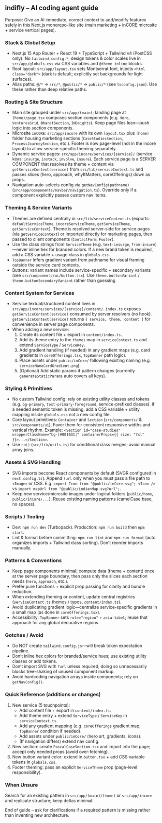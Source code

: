 ## indifly – AI coding agent guide

Purpose: Give an AI immediate, correct context to add/modify features safely in this Next.js monorepo-like site (main marketing + inCORE microsite + service vertical pages).

### Stack & Global Setup

- Next.js 15 App Router + React 19 + TypeScript + Tailwind v4 (PostCSS only). No `tailwind.config.*`; design tokens & color scales live in `src/app/globals.css` via CSS variables and `@theme inline` blocks.
- Root layout: `src/app/layout.tsx` sets Montserrat font, injects `<html class="dark">` (dark is default; explicitly set backgrounds for light surfaces).
- Alias paths: `@/*` → `src/*`, `@public/*` → `public/*` (see `tsconfig.json`). Use these rather than deep relative paths.

### Routing & Site Structure

- Main site grouped under `src/app/(main)`; landing page at `(home)/page.tsx` composes section components (e.g. `Hero`, `VenturesGrid`, `BharatSection`, `INDsights`). Keep page files lean—push logic into section components.
- Microsite `inCORE`: `src/app/incore` with its own `layout.tsx` plus `(home)` folder housing marketing sections (`CaseStudiesSection`, `ProcessJourneySection`, etc.). Footer is now page-level (not in the incore layout) to allow service-specific theming separately.
- Dynamic service pages: `src/app/incore/services/[service]/` (service keys: `insurge`, `instack`, `involve`, `insure`). Each service page is a SERVER COMPONENT that resolves its theme + content via `getServiceContext(service)` from `src/lib/serviceContext.ts` and passes slices (hero, approach, whyItMatters, coreOfferings) down as props.
- Navigation auto-selects config via `getNavConfig(pathname)` (`src/app/components/navbar/navigation.ts`). Override only if a component explicitly passes custom nav items.

### Theming & Service Variants

- Themes are defined centrally in `src/lib/serviceContext.ts` (exports: `defaultServiceTheme`, `incoreServiceTheme`, `getServiceTheme`, `getServiceContext`). Theme is resolved server-side for service pages (via `getServiceContext`) or imported directly for marketing pages, then passed to client components (`ContactForm`, `Footer`).
- Use the class strings from `ServiceTheme` (e.g. `text-insurge`, `from-insure`)—never inline hex for branded colors. If a new brand token is required, add a CSS variable + usage class in `globals.css`.
- `TopBanner` infers gradient variant from pathname for visual framing outside the service card contexts.
- Buttons: variant names include service-specific + secondary variants (see `src/components/ui/button.tsx`). Use `theme.buttonVariant` / `theme.buttonSecondaryVariant` rather than guessing.

### Content System for Services

- Service textual/structured content lives in `src/app/incore/services/[service]/content/`. `index.ts` exposes `getServiceContent(service)` consumed by server resolvers (no hook). `getServiceContext(service)` returns `{ service, theme, content }` for convenience in server page components.
- When adding a new service:
  1.  Create its content file + export in `content/index.ts`.
  2.  Add its theme entry to the `themes` map in `serviceContext.ts` and extend `ServiceType` / `ServiceKey`.
  3.  Add gradient handling (if needed) in any gradient maps (e.g. card gradients in `coreOfferings.tsx`, `TopBanner` path logic).
  4.  Place assets under `public/inCore/` following existing naming (e.g. `serviceNameCardGradient.png`).
  5.  (Optional) Add static params if pattern changes (currently `generateStaticParams` auto covers all keys).

### Styling & Primitives

- No custom Tailwind config: rely on existing utility classes and tokens (e.g. `bg-primary`, `text-primary-foreground`, service-prefixed classes). If a needed semantic token is missing, add a CSS variable + utility mapping inside `globals.css` not a new config file.
- Core layout primitives: `Container` and `Section` (`src/components/` & `src/components/ui`). Favor them for consistent responsive widths and vertical rhythm. Example: `<Section id="case-studies" wrapperClassName="bg-[#001631]" containerProps={{ size: "7xl" }}>...</Section>`.
- Use `cn()` (`src/lib/utils.ts`) for conditional class merges; avoid manual array joins.

### Assets & SVG Handling

- SVG imports become React components by default (SVGR configured in `next.config.ts`). Append `?url` only when you must pass a file path to `<Image>` or CSS. E.g. `import Icon from "@public/inCore.svg"; <Icon />` vs `import mapUrl from "@public/indianMap.svg?url";`.
- Keep new service/microsite images under logical folders (`public/home`, `public/inCore/...`). Reuse existing naming patterns (camelCase base, no spaces).

### Scripts / Tooling

- Dev: `npm run dev` (Turbopack). Production: `npm run build` then `npm start`.
- Lint & format before committing: `npm run lint` and `npm run format` (auto organizes imports + Tailwind class sorting). Don’t reorder imports manually.

### Patterns & Conventions

- Keep page components minimal; compute data (theme + content) once at the server page boundary, then pass only the slices each section needs (`hero`, `approach`, etc.).
- Prefer pure functions + explicit prop passing for clarity and bundle reduction.
- When extending theming or content, update central registries (`serviceContext.ts` themes / types, `content/index.ts`).
- Avoid duplicating gradient logic—centralize service-specific gradients in a small map (as done in `coreOfferings.tsx`).
- Accessibility: `TopBanner` sets `role="region"` + `aria-label`; reuse that approach for any global decorative regions.

### Gotchas / Avoid

- Do NOT create `tailwind.config.js`—will break token expectation pipeline.
- Don’t inline hex colors for branded/service hues; use existing utility classes or add tokens.
- Don’t import SVG with `?url` unless required; doing so unnecessarily blocks tree-shaking of unused component markup.
- Avoid hardcoding navigation arrays inside components; rely on `getNavConfig()`.

### Quick Reference (additions or changes)

1. New service (5 touchpoints):
   - Add content file + export in `content/index.ts`.
   - Add theme entry + extend `ServiceType` / `ServiceKey` in `serviceContext.ts`.
   - Add any gradient mapping (e.g. `coreOfferings` gradient map, `TopBanner` condition if needed).
   - Add assets under `public/inCore/` (hero art, gradients, icons).
   - (If navigation differs) extend nav config.
2. New section: create `PascalCaseSection.tsx` and import into the page; accept only needed props (avoid over-fetching).
3. New button variant color: extend in `button.tsx` + add CSS variable tokens in `globals.css`.
4. Footer theming: pass an explicit `ServiceTheme` prop (page-level responsibility).

### When Unsure

Search for an existing pattern in `src/app/(main)/(home)` or `src/app/incore` and replicate structure; keep deltas minimal.

End of guide – ask for clarifications if a required pattern is missing rather than inventing new architecture.
